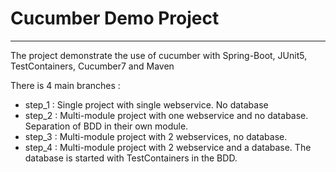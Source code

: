 # Cucumber Demo Project
---

The project demonstrate the use of cucumber with Spring-Boot, JUnit5, TestContainers, Cucumber7 and Maven

There is 4 main branches : 

* step_1 : Single project with single webservice. No database
* step_2 : Multi-module project with one webservice and no database. Separation of BDD in their own module.
* step_3 : Multi-module project with 2 webservices, no database. 
* step_4 : Multi-module project with 2 webservice and a database. The database is started with TestContainers in the BDD.
